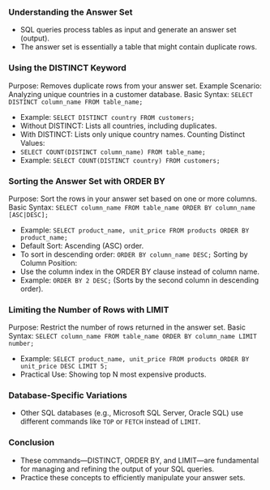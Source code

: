 ### Understanding the Answer Set

- SQL queries process tables as input and generate an answer set (output).
- The answer set is essentially a table that might contain duplicate rows.

### Using the DISTINCT Keyword

Purpose: Removes duplicate rows from your answer set.
Example Scenario: Analyzing unique countries in a customer database.
Basic Syntax: `SELECT DISTINCT column_name FROM table_name;`

- Example: `SELECT DISTINCT country FROM customers;`
- Without DISTINCT: Lists all countries, including duplicates.
- With DISTINCT: Lists only unique country names.
  Counting Distinct Values:
- `SELECT COUNT(DISTINCT column_name) FROM table_name;`
- Example: `SELECT COUNT(DISTINCT country) FROM customers;`

### Sorting the Answer Set with ORDER BY

Purpose: Sort the rows in your answer set based on one or more columns.
Basic Syntax: `SELECT column_name FROM table_name ORDER BY column_name [ASC|DESC];`

- Example: `SELECT product_name, unit_price FROM products ORDER BY product_name;`
- Default Sort: Ascending (ASC) order.
- To sort in descending order: `ORDER BY column_name DESC;`
  Sorting by Column Position:
- Use the column index in the ORDER BY clause instead of column name.
- Example: `ORDER BY 2 DESC;` (Sorts by the second column in descending order).

### Limiting the Number of Rows with LIMIT

Purpose: Restrict the number of rows returned in the answer set.
Basic Syntax: `SELECT column_name FROM table_name ORDER BY column_name LIMIT number;`

- Example: `SELECT product_name, unit_price FROM products ORDER BY unit_price DESC LIMIT 5;`
- Practical Use: Showing top N most expensive products.

### Database-Specific Variations

- Other SQL databases (e.g., Microsoft SQL Server, Oracle SQL) use different commands like `TOP` or `FETCH` instead of `LIMIT`.

### Conclusion

- These commands—DISTINCT, ORDER BY, and LIMIT—are fundamental for managing and refining the output of your SQL queries.
- Practice these concepts to efficiently manipulate your answer sets.
